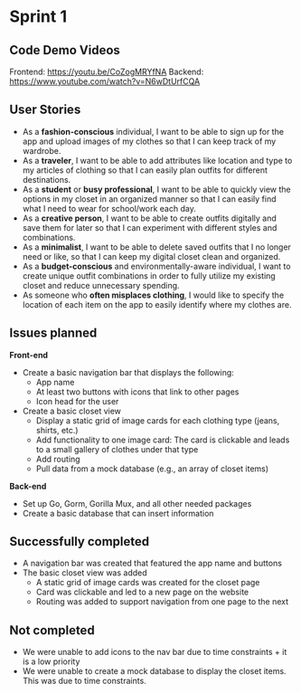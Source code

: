 # Sprint 1

## Code Demo Videos
Frontend: https://youtu.be/CoZogMRYfNA
Backend: https://www.youtube.com/watch?v=N6wDtUrfCQA

## User Stories
- As a **fashion-conscious** individual, I want to be able to sign up for the app and upload images of my clothes so that I can keep track of my wardrobe.
- As a **traveler**, I want to be able to add attributes like location and type to my articles of clothing so that I can easily plan outfits for different destinations.
- As a **student** or **busy professional**, I want to be able to quickly view the options in my closet in an organized manner so that I can easily find what I need to wear for school/work each day.
- As a **creative person**, I want to be able to create outfits digitally and save them for later so that I can experiment with different styles and combinations.
- As a **minimalist**, I want to be able to delete saved outfits that I no longer need or like, so that I can keep my digital closet clean and organized.
- As a **budget-conscious** and environmentally-aware individual, I want to create unique outfit combinations in order to fully utilize my existing closet and reduce unnecessary spending.
- As someone who **often misplaces clothing**, I would like to specify the location of each item on the app to easily identify where my clothes are.

## Issues planned
**Front-end**
- Create a basic navigation bar that displays the following:
  - App name
  - At least two buttons with icons that link to other pages
  - Icon head for the user
- Create a basic closet view
  - Display a static grid of image cards for each clothing type (jeans, shirts, etc.)
  - Add functionality to one image card: The card is clickable and leads to a small gallery of clothes under that type
  - Add routing 
  - Pull data from a mock database (e.g., an array of closet items)

**Back-end**
- Set up Go, Gorm, Gorilla Mux, and all other needed packages
- Create a basic database that can insert information

## Successfully completed
- A navigation bar was created that featured the app name and buttons
- The basic closet view was added
  -  A static grid of image cards was created for the closet page
  -  Card was clickable and led to a new page on the website
  -  Routing was added to support navigation from one page to the next
  
## Not completed
-  We were unable to add icons to the nav bar due to time constraints + it is a low priority
-  We were unable to create a mock database to display the closet items. This was due to time constraints. 
